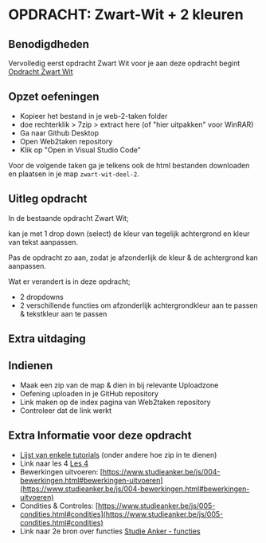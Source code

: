 # OPDRACHT: Zwart-Wit + 2 kleuren

## Benodigdheden

Vervolledig eerst opdracht Zwart Wit voor je aan deze opdracht begint [Opdracht Zwart Wit](https://goldflow.github.io/website-productie-2/opdracht-zwart-wit)


## Opzet oefeningen
- Kopieer het bestand in je web-2-taken folder
- doe rechterklik > 7zip > extract here (of "hier uitpakken" voor WinRAR)
- Ga naar Github Desktop
- Open Web2taken repository
- Klik op "Open in Visual Studio Code"

Voor de volgende taken ga je telkens ook de html bestanden downloaden en plaatsen in je map `zwart-wit-deel-2`.

## Uitleg opdracht

In de bestaande opdracht Zwart Wit;

kan je met 1 drop down (select) de kleur van tegelijk achtergrond en kleur van tekst aanpassen.

Pas de opdracht zo aan, zodat je afzonderlijk de kleur & de achtergrond kan aanpassen.

Wat er verandert is in deze opdracht;
- 2 dropdowns
- 2 verschillende functies om afzonderlijk achtergrondkleur aan te passen & tekstkleur aan te passen

## Extra uitdaging


## Indienen

- Maak een zip van de map & dien in bij relevante Uploadzone
- Oefening uploaden in je GitHub repository
- Link maken op de index pagina van Web2taken repository
- Controleer dat de link werkt

## Extra Informatie voor deze opdracht

- [Lijst van enkele tutorials](./praktisch-advies) (onder andere hoe zip in te dienen)
- Link naar les 4 [Les 4](https://goldflow.github.io/website-productie-2/les_04/)
- Bewerkingen uitvoeren: [https://www.studieanker.be/js/004-bewerkingen.html#bewerkingen-uitvoeren](https://www.studieanker.be/js/004-bewerkingen.html#bewerkingen-uitvoeren)
- Condities & Controles: [https://www.studieanker.be/js/005-condities.html#condities](https://www.studieanker.be/js/005-condities.html#condities)
- Link naar 2e bron over functies [Studie Anker - functies](https://www.studieanker.be/js/008-functies.html) 